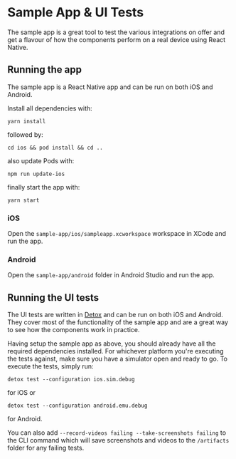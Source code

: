 # Sample App & UI Tests
The sample app is a great tool to test the various integrations on offer and get a flavour of how the components perform on a real device using React Native.

## Running the app
The sample app is a React Native app and can be run on both iOS and Android.

Install all dependencies with:
```
yarn install
```
followed by:
```
cd ios && pod install && cd ..
```
also update Pods with:
```
npm run update-ios
```
finally start the app with:
```
yarn start
```

### iOS
Open the `sample-app/ios/sampleapp.xcworkspace` workspace in XCode and run the app.

### Android
Open the `sample-app/android` folder in Android Studio and run the app.

## Running the UI tests
The UI tests are written in [Detox](https://wix.github.io/Detox/) and can be run on both iOS and Android. They cover most of the functionality of the sample app and are a great way to see how the components work in practice.

Having setup the sample app as above, you should already have all the required dependencies installed. For whichever platform you're executing the tests against, make sure you have a simulator open and ready to go. To execute the tests, simply run:

```
detox test --configuration ios.sim.debug
```
for iOS or 
```
detox test --configuration android.emu.debug
```
for Android.

You can also add `--record-videos failing --take-screenshots failing` to the CLI command which will save screenshots and videos to the `/artifacts` folder for any failing tests.
